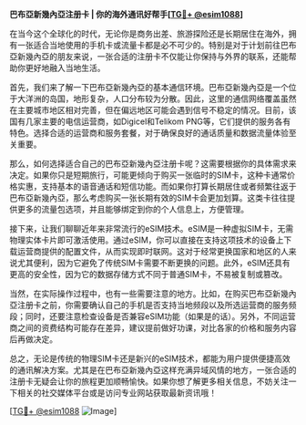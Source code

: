 **巴布亞新幾內亞注册卡 | 你的海外通讯好帮手[[TG💪+ @esim1088](https://t.me/s/esim1088)]**

在当今这个全球化的时代，无论你是商务出差、旅游探险还是长期居住在海外，拥有一张适合当地使用的手机卡或流量卡都是必不可少的。特别是对于计划前往巴布亞新幾內亞的朋友来说，一张合适的注册卡不仅能让你保持与外界的联系，还能帮助你更好地融入当地生活。

首先，我们来了解一下巴布亞新幾內亞的基本通信环境。巴布亞新幾內亞是一个位于大洋洲的岛国，地形复杂，人口分布较为分散。因此，这里的通信网络覆盖虽然在主要城市地区相对完善，但在偏远地区可能会遇到信号不稳定的情况。目前，该国有几家主要的电信运营商，如Digicel和Telikom PNG等，它们提供的服务各有特色。选择合适的运营商和服务套餐，对于确保良好的通话质量和数据流量体验至关重要。

那么，如何选择适合自己的巴布亞新幾內亞注册卡呢？这需要根据你的具体需求来决定。如果你只是短期旅行，可能更倾向于购买一张临时的SIM卡，这种卡通常价格实惠，支持基本的语音通话和短信功能。而如果你打算长期居住或者频繁往返于巴布亞新幾內亞，那么考虑购买一张长期有效的SIM卡会更加划算。这类卡往往提供更多的流量包选项，并且能够绑定到你的个人信息上，方便管理。

接下来，让我们聊聊近年来非常流行的eSIM技术。eSIM是一种虚拟SIM卡，无需物理实体卡片即可激活使用。通过eSIM，你可以直接在支持这项技术的设备上下载运营商提供的配置文件，从而实现即时联网。这对于经常更换国家和地区的人来说尤其便利，因为它避免了传统SIM卡需要不断更换的问题。此外，eSIM还具有更高的安全性，因为它的数据存储方式不同于普通SIM卡，不易被复制或篡改。

当然，在实际操作过程中，也有一些需要注意的地方。比如，在购买巴布亞新幾內亞注册卡之前，你需要确认自己的手机是否支持当地频段以及所选运营商的服务频段；同时，还要注意检查设备是否兼容eSIM功能（如果是的话）。另外，不同运营商之间的资费结构可能存在差异，建议提前做好功课，对比各家的价格和服务内容后再做决定。

总之，无论是传统的物理SIM卡还是新兴的eSIM技术，都能为用户提供便捷高效的通讯解决方案。尤其是在巴布亞新幾內亞这样充满异域风情的地方，一张合适的注册卡无疑会让你的旅程更加顺畅愉快。如果你想了解更多相关信息，不妨关注一下相关的社交媒体平台或是访问专业网站获取最新资讯哦！

[[TG💪+ @esim1088](https://t.me/s/esim1088) ![Image](https://i.postimg.cc/4NQfJmqS/Snipaste-2025-05-13-00-14-12.png)]